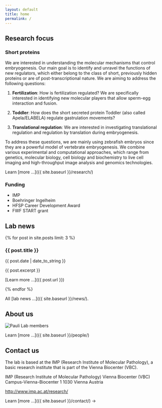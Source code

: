 ```yaml
---
layout: default
title: home
permalink: /
---
```

<div class="row">

  <div class="col-sm-4" markdown="1">

## Research focus

### Short proteins

We are interested in understanding the molecular mechanisms that control embryogenesis. Our main goal is to identify and unravel the functions of new regulators, which either belong to the class of short, previously hidden proteins or are of post-transcriptional nature.
We are aiming to address the following questions: 

1)	**Fertilization**: How is fertilization regulated? We are specifically interested in identifying new molecular players that allow sperm-egg interaction and fusion.

2)	**Toddler**: How does the short secreted protein Toddler (also called Apela/ELABELA) regulate gastrulation movements?

3)	**Translational regulation**: We are interested in investigating translational regulation and regulation by translation during embryogenesis. 

To address these questions, we are mainly using zebrafish embryos since they are a powerful model of vertebrate embryogenesis. We combine various experimental and computational approaches, which range from genetics, molecular biology, cell biology and biochemistry to live cell imaging and high-throughput image analysis and genomics technologies.


Learn [more &hellip;]({{ site.baseurl }}/research/)


### Funding

-	IMP
-	Boehringer Ingelheim
-	HFSP Career Development Award
-	FWF START grant


  </div>
  <div class="col-sm-4" markdown="1">

## Lab news

{% for post in site.posts limit: 3 %}

### {{ post.title }}

{{ post.date | date_to_string }}

{{ post.excerpt }}

[Learn more &hellip;]({{ post.url }})

{% endfor %}

  All [lab news &hellip;]({{ site.baseurl }}/news/).

  </div>
  <div class="col-sm-4" markdown="1">


## About us


<img class="img-responsive" src="{{ site.baseurl }}/assets/img/20170225-lab-dinner.jpeg" alt="Pauli Lab members">

Learn [more &hellip;]({{ site.baseurl }}/people/)



## Contact us

The lab is based at the IMP (Research Institute of Molecular Pathology), a basic research institute that is part of the Vienna Biocenter (VBC).

IMP (Research Institute of Molecular Pathology)
Vienna Biocenter (VBC)
Campus-Vienna-Biocenter 1
1030 Vienna
Austria

http://www.imp.ac.at/research/

Learn [more &hellip;]({{ site.baseurl }}/contact/) -> 





  </div>

</div>
